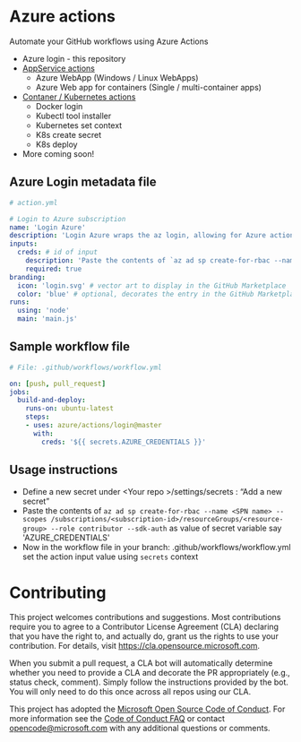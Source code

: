 # Azure actions

Automate your GitHub workflows using Azure Actions

- Azure login - this repository
- [AppService actions](https://github.com/Azure/appservice-actions)
  - Azure WebApp (Windows / Linux WebApps)
  - Azure Web app for containers (Single / multi-container apps)
- [Contaner / Kubernetes actions](https://github.com/Azure/k8s-actions)
  - Docker login
  - Kubectl tool installer
  - Kubernetes set context
  - K8s create secret
  - K8s deploy
- More coming soon!



## Azure Login metadata file
```yaml
# action.yml

# Login to Azure subscription
name: 'Login Azure'
description: 'Login Azure wraps the az login, allowing for Azure actions to log into Azure'
inputs: 
  creds: # id of input
    description: 'Paste the contents of `az ad sp create-for-rbac --name <SPN name> --scopes /subscriptions/<subsciption-id>/resourceGroups/<resource-group> --role contributor --sdk-auth` as value of secret variable: AZURE_CREDENTIALS'
    required: true
branding:
  icon: 'login.svg' # vector art to display in the GitHub Marketplace
  color: 'blue' # optional, decorates the entry in the GitHub Marketplace
runs:
  using: 'node'
  main: 'main.js'
```

## Sample workflow file

```yaml
# File: .github/workflows/workflow.yml

on: [push, pull_request]
jobs:
  build-and-deploy:
    runs-on: ubuntu-latest
    steps:
    - uses: azure/actions/login@master
      with:
        creds: '${{ secrets.AZURE_CREDENTIALS }}'
```
## Usage instructions
- Define a new secret under &lt;Your repo &gt;/settings/secrets : “Add a new secret”
- Paste the contents of `az ad sp create-for-rbac --name <SPN name> --scopes /subscriptions/<subscription-id>/resourceGroups/<resource-group> --role contributor --sdk-auth` as value of secret variable say 'AZURE_CREDENTIALS'
- Now in the workflow file in your branch: .github/workflows/workflow.yml set the action input value using `secrets` context


# Contributing

This project welcomes contributions and suggestions.  Most contributions require you to agree to a
Contributor License Agreement (CLA) declaring that you have the right to, and actually do, grant us
the rights to use your contribution. For details, visit https://cla.opensource.microsoft.com.

When you submit a pull request, a CLA bot will automatically determine whether you need to provide
a CLA and decorate the PR appropriately (e.g., status check, comment). Simply follow the instructions
provided by the bot. You will only need to do this once across all repos using our CLA.

This project has adopted the [Microsoft Open Source Code of Conduct](https://opensource.microsoft.com/codeofconduct/).
For more information see the [Code of Conduct FAQ](https://opensource.microsoft.com/codeofconduct/faq/) or
contact [opencode@microsoft.com](mailto:opencode@microsoft.com) with any additional questions or comments.
